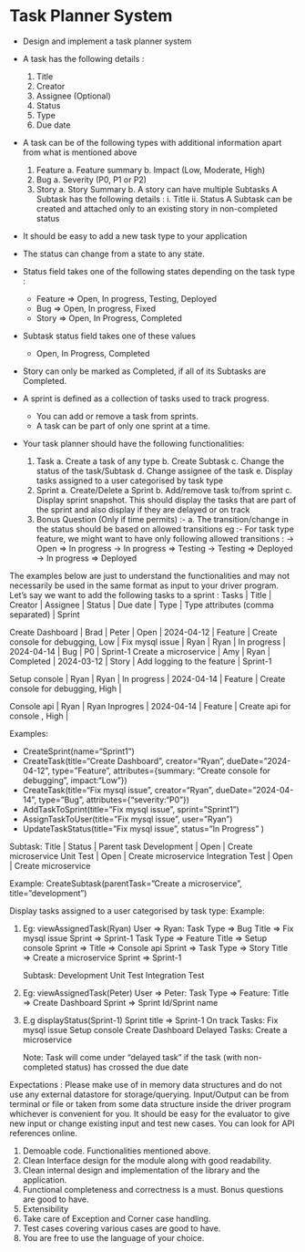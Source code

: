 # Task Planner System
- Design and implement a task planner system

- A task has the following details :
  1. Title
  2. Creator
  3. Assignee (Optional)
  4. Status
  5. Type
  6. Due date

- A task can be of the following types with additional information apart from what is mentioned
above
  1. Feature
      a. Feature summary
      b. Impact (Low, Moderate, High)
  2. Bug
      a. Severity (P0, P1 or P2)
  3. Story
        a. Story Summary
        b. A story can have multiple Subtasks
            A Subtask has the following details :
                i. Title
                ii. Status
            A Subtask can be created and attached only to an existing story in non-completed
status

- It should be easy to add a new task type to your application
  
- The status can change from a state to any state.
- Status field takes one of the following states depending on the task type :
    - Feature => Open, In progress, Testing, Deployed
    - Bug => Open, In progress, Fixed
    - Story => Open, In Progress, Completed

- Subtask status field takes one of these values
    - Open, In Progress, Completed

- Story can only be marked as Completed, if all of its Subtasks are Completed.
- A sprint is defined as a collection of tasks used to track progress. 
  - You can add or remove a task from sprints.
  - A task can be part of only one sprint at a time.
  
  
- Your task planner should have the following functionalities:
  1. Task
      a. Create a task of any type
      b. Create Subtask
      c. Change the status of the task/Subtask
      d. Change assignee of the task
      e. Display tasks assigned to a user categorised by task type
  2. Sprint
    a. Create/Delete a Sprint
    b. Add/remove task to/from sprint
    c. Display sprint snapshot. This should display the tasks that are part of the sprint
    and also display if they are delayed or on track
  3. Bonus Question (Only if time permits) :-
    a. The transition/change in the status should be based on allowed transitions
        eg :-
            For task type feature, we might want to have only following allowed transitions :
                -> Open => In progress
                -> In progress => Testing
                -> Testing => Deployed
                -> In progress => Deployed

The examples below are just to understand the functionalities and may not necessarily be used
in the same format as input to your driver program.
Let’s say we want to add the following tasks to a sprint :
Tasks | Title |  Creator | Assignee | Status | Due date | Type | Type attributes (comma separated) | Sprint

Create Dashboard | Brad | Peter | Open | 2024-04-12 | Feature | Create console for debugging, Low |
Fix mysql issue | Ryan | Ryan | In progress | 2024-04-14 | Bug | P0 | Sprint-1
Create a microservice | Amy | Ryan | Completed | 2024-03-12 | Story | Add logging to the feature | Sprint-1

Setup console | Ryan | Ryan | In progress | 2024-04-14 | Feature | Create console for debugging, High | 

Console api | Ryan | Ryan Inprogres | 2024-04-14 | Feature | Create api for console ,
High | 


Examples:
  - CreateSprint(name=“Sprint1”)
  - CreateTask(title=“Create Dashboard”, creator=“Ryan”, dueDate=”2024-04-12”, type=”Feature”,
  attributes={summary: “Create console for debugging”, impact:“Low”})
  - CreateTask(title=“Fix mysql issue”, creator=“Ryan”, dueDate=”2024-04-14”, type=”Bug”,
  attributes={“severity:“P0”})
  - AddTaskToSprint(title=”Fix mysql issue”, sprint=”Sprint1”)
  - AssignTaskToUser(title=”Fix mysql issue”, user=”Ryan”)
  - UpdateTaskStatus(title=”Fix mysql issue”, status=”In Progress” )
 
Subtask:
    Title |  Status |  Parent task
    Development | Open | Create microservice
    Unit Test | Open | Create microservice
    Integration Test | Open | Create microservice

Example:
    CreateSubtask(parentTask=”Create a microservice”, title=”development”)

Display tasks assigned to a user categorised by task type:
Example:
  1. Eg: viewAssignedTask(Ryan)
    User => Ryan:
        Task Type => Bug
            Title => Fix mysql issue
            Sprint => Sprint-1
        Task Type => Feature
            Title => Setup console
            Sprint =>
            Title => Console api
            Sprint =>
        Task Type => Story
            Title => Create a microservice
            Sprint => Sprint-1

        Subtask:
            Development
            Unit Test
            Integration Test

  2. Eg: viewAssignedTask(Peter)
    User => Peter:
        Task Type => Feature:
            Title => Create Dashboard
            Sprint => Sprint Id/Sprint name

  3. E.g displayStatus(Sprint-1)
    Sprint title => Sprint-1
        On track Tasks:
            Fix mysql issue
            Setup console
            Create Dashboard
        Delayed Tasks:
            Create a microservice

        Note: Task will come under “delayed task” if the task (with non-completed status) has crossed the due date

        
Expectations :
Please make use of in memory data structures and do not use any external datastore for
storage/querying.
Input/Output can be from terminal or file or taken from some data structure inside the driver
program whichever is convenient for you. It should be easy for the evaluator to give new input or
change existing input and test new cases.
You can look for API references online.
1. Demoable code. Functionalities mentioned above.
2. Clean Interface design for the module along with good readability.
3. Clean internal design and implementation of the library and the application.
4. Functional completeness and correctness is a must. Bonus questions are good to have.
5. Extensibility
6. Take care of Exception and Corner case handling.
7. Test cases covering various cases are good to have.
8. You are free to use the language of your choice.